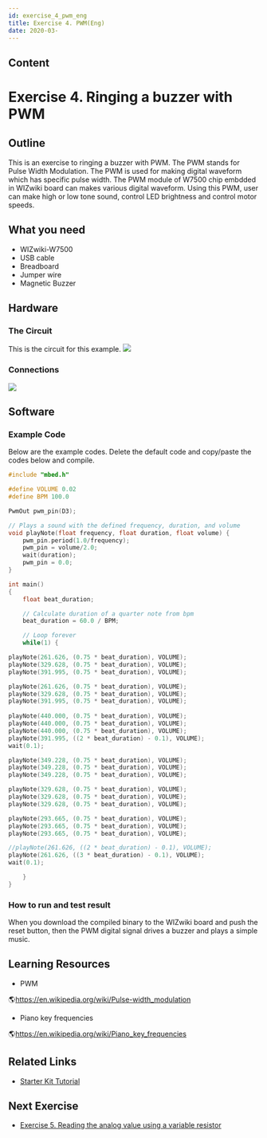 ```yaml
---
id: exercise_4_pwm_eng
title: Exercise 4. PWM(Eng)
date: 2020-03-
---
```



## Content
# Exercise 4. Ringing a buzzer with PWM

## Outline

This is an exercise to ringing a buzzer with PWM. The PWM stands for
Pulse Width Modulation. The PWM is used for making digital waveform
which has specific pulse width. The PWM module of W7500 chip embdded in
WIZwiki board can makes various digital waveform. Using this PWM, user
can make high or low tone sound, control LED brightness and control
motor speeds.

## What you need

  - WIZwiki-W7500
  - USB cable
  - Breadboard
  - Jumper wire
  - Magnetic Buzzer

## Hardware

### The Circuit

This is the circuit for this example.
![](/products/wizwiki_mbed_kit/kit_kr/4_pwm_buzzer_schem.png)

### Connections

![](/products/wizwiki_mbed_kit/kit_kr/4_board_all.jpg)

## Software

### Example Code

Below are the example codes. Delete the default code and copy/paste the
codes below and compile.

``` c
#include "mbed.h"

#define VOLUME 0.02
#define BPM 100.0

PwmOut pwm_pin(D3);

// Plays a sound with the defined frequency, duration, and volume
void playNote(float frequency, float duration, float volume) {
    pwm_pin.period(1.0/frequency);
    pwm_pin = volume/2.0;
    wait(duration);
    pwm_pin = 0.0;
}

int main()
{
    float beat_duration;

    // Calculate duration of a quarter note from bpm
    beat_duration = 60.0 / BPM;

    // Loop forever
    while(1) {

playNote(261.626, (0.75 * beat_duration), VOLUME);
playNote(329.628, (0.75 * beat_duration), VOLUME);
playNote(391.995, (0.75 * beat_duration), VOLUME);

playNote(261.626, (0.75 * beat_duration), VOLUME);
playNote(329.628, (0.75 * beat_duration), VOLUME);
playNote(391.995, (0.75 * beat_duration), VOLUME);
                        
playNote(440.000, (0.75 * beat_duration), VOLUME);
playNote(440.000, (0.75 * beat_duration), VOLUME);
playNote(440.000, (0.75 * beat_duration), VOLUME);
playNote(391.995, ((2 * beat_duration) - 0.1), VOLUME);
wait(0.1);

playNote(349.228, (0.75 * beat_duration), VOLUME);
playNote(349.228, (0.75 * beat_duration), VOLUME);
playNote(349.228, (0.75 * beat_duration), VOLUME);

playNote(329.628, (0.75 * beat_duration), VOLUME);
playNote(329.628, (0.75 * beat_duration), VOLUME);
playNote(329.628, (0.75 * beat_duration), VOLUME);

playNote(293.665, (0.75 * beat_duration), VOLUME);
playNote(293.665, (0.75 * beat_duration), VOLUME);
playNote(293.665, (0.75 * beat_duration), VOLUME);

//playNote(261.626, ((2 * beat_duration) - 0.1), VOLUME);
playNote(261.626, ((3 * beat_duration) - 0.1), VOLUME);
wait(0.1);

    }
}
```
### How to run and test result

When you download the compiled binary to the WIZwiki board and push the
reset button, then the PWM digital signal drives a buzzer and plays a
simple music.

## Learning Resources

  - PWM

🌎<https://en.wikipedia.org/wiki/Pulse-width_modulation>

  - Piano key frequencies

🌎<https://en.wikipedia.org/wiki/Piano_key_frequencies>

## Related Links

   * [Starter Kit Tutorial]()

## Next Exercise

   * [Exercise 5. Reading the analog value using a variable resistor]()
